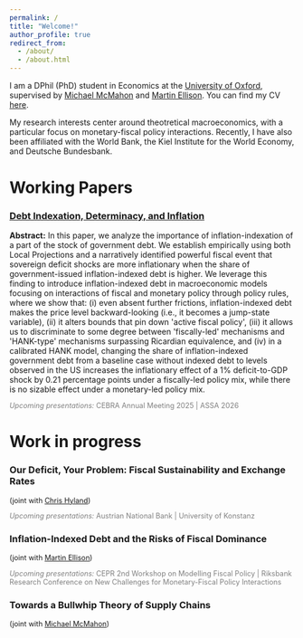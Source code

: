 ```yaml
---
permalink: /
title: "Welcome!"
author_profile: true
redirect_from: 
  - /about/
  - /about.html
---
```


I am a DPhil (PhD) student in Economics at the [University of Oxford](https://www.economics.ox.ac.uk/), supervised by [Michael McMahon](https://mcmahonecon.com/) and [Martin Ellison](https://users.ox.ac.uk/~exet2581/). You can find my CV [here](/files/cv.pdf).

My research interests center around theotretical macroeconomics, with a particular focus on monetary-fiscal policy interactions. Recently, I have also been affiliated with the World Bank, the Kiel Institute for the World Economy, and Deutsche Bundesbank.


<!---
You can find my research [here](https://tobiaskawalec.github.io/research) and my CV [here](https://tobiaskawalec.github.io/cv).
-->


Working Papers
======
<div class="paper-entry">
  <h3><a href="/files/DIDI.pdf" target="_blank">Debt Indexation, Determinacy, and Inflation</a></h3>
  <div class="abstract">
   <strong>Abstract:</strong>  In this paper, we analyze the importance of inflation-indexation of a part of the stock of government debt. We establish empirically using both Local Projections and a narratively identified powerful fiscal event that sovereign deficit shocks are more inflationary when the share of government-issued inflation-indexed debt is higher. We leverage this finding to introduce inflation-indexed debt in macroeconomic models focusing on interactions of fiscal and monetary policy through policy rules, where we show that: (i) even absent further frictions, inflation-indexed debt makes the price level backward-looking (i.e., it becomes a jump-state variable), (ii) it alters bounds that pin down 'active fiscal policy', (iii) it allows us to discriminate to some degree between 'fiscally-led' mechanisms and 'HANK-type' mechanisms surpassing Ricardian equivalence, and (iv) in a calibrated HANK model, changing the share of inflation-indexed government debt from a baseline case without indexed debt to levels observed in the US increases the inflationary effect of a 1% deficit-to-GDP shock by 0.21 percentage points under a fiscally-led policy mix, while there is no sizable effect under a monetary-led policy mix. 
  </div>
  <p style="font-size: 0.9em; color: gray;"><em>Upcoming presentations:</em> CEBRA Annual Meeting 2025 | ASSA 2026 </p>
</div>




<!---
Site-wide configuration
------
The main configuration file for the site is in the base directory in [_config.yml](https://github.com/academicpages/academicpages.github.io/blob/master/_config.yml), which defines the content in the sidebars and other site-wide features. You will need to replace the default variables with ones about yourself and your site's github repository. The configuration file for the top menu is in [_data/navigation.yml](https://github.com/academicpages/academicpages.github.io/blob/master/_data/navigation.yml). For example, if you don't have a portfolio or blog posts, you can remove those items from that navigation.yml file to remove them from the header. 

Create content & metadata
------
For site content, there is one markdown file for each type of content, which are stored in directories like _publications, _talks, _posts, _teaching, or _pages. For example, each talk is a markdown file in the [_talks directory](https://github.com/academicpages/academicpages.github.io/tree/master/_talks). At the top of each markdown file is structured data in YAML about the talk, which the theme will parse to do lots of cool stuff. The same structured data about a talk is used to generate the list of talks on the [Talks page](https://academicpages.github.io/talks), each [individual page](https://academicpages.github.io/talks/2012-03-01-talk-1) for specific talks, the talks section for the [CV page](https://academicpages.github.io/cv), and the [map of places you've given a talk](https://academicpages.github.io/talkmap.html) (if you run this [python file](https://github.com/academicpages/academicpages.github.io/blob/master/talkmap.py) or [Jupyter notebook](https://github.com/academicpages/academicpages.github.io/blob/master/talkmap.ipynb), which creates the HTML for the map based on the contents of the _talks directory).
-->


Work in progress
======

<div class="work-entry">
  <h3>Our Deficit, Your Problem: Fiscal Sustainability and Exchange Rates </h3>
  <p style="font-size: 0.9em; margin-top: 0.3rem;">
    (joint with <a href="https://chrishyland.github.io/" target="_blank">Chris Hyland</a>)
  </p>
    <p style="font-size: 0.9em; color: gray;"><em>Upcoming presentations:</em> Austrian National Bank | University of Konstanz </p>
</div>


<div class="work-entry">
  <h3>Inflation-Indexed Debt and the Risks of Fiscal Dominance</h3>
  <p style="font-size: 0.9em; margin-top: 0.3rem;">
    (joint with <a href="https://users.ox.ac.uk/~exet2581/" target="_blank">Martin Ellison</a>)
  </p>
    <p style="font-size: 0.9em; color: gray;"><em>Upcoming presentations:</em> CEPR 2nd Workshop on Modelling Fiscal Policy | Riksbank Research Conference on New Challenges for Monetary-Fiscal Policy Interactions </p>
</div>


<div class="work-entry">
  <h3>Towards a Bullwhip Theory of Supply Chains</h3>
  <p style="font-size: 0.9em; margin-top: 0.3rem;">
    (joint with <a href="https://mcmahonecon.com" target="_blank">Michael McMahon</a>)
  </p>
</div>

